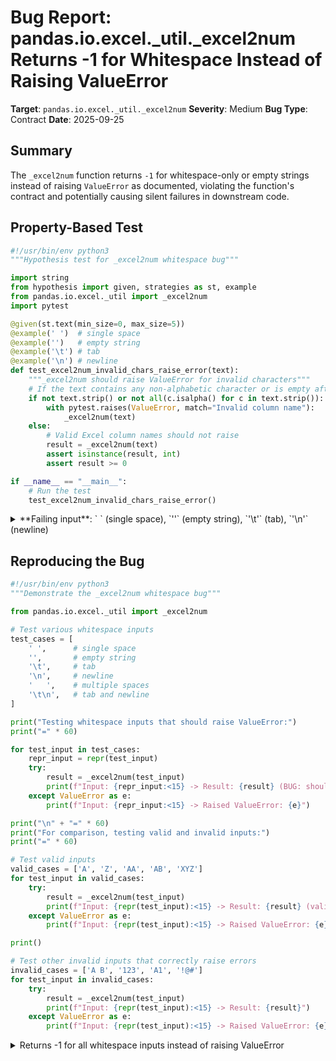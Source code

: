 # Bug Report: pandas.io.excel._util._excel2num Returns -1 for Whitespace Instead of Raising ValueError

**Target**: `pandas.io.excel._util._excel2num`
**Severity**: Medium
**Bug Type**: Contract
**Date**: 2025-09-25

## Summary

The `_excel2num` function returns `-1` for whitespace-only or empty strings instead of raising `ValueError` as documented, violating the function's contract and potentially causing silent failures in downstream code.

## Property-Based Test

```python
#!/usr/bin/env python3
"""Hypothesis test for _excel2num whitespace bug"""

import string
from hypothesis import given, strategies as st, example
from pandas.io.excel._util import _excel2num
import pytest

@given(st.text(min_size=0, max_size=5))
@example(' ')  # single space
@example('')   # empty string
@example('\t') # tab
@example('\n') # newline
def test_excel2num_invalid_chars_raise_error(text):
    """_excel2num should raise ValueError for invalid characters"""
    # If the text contains any non-alphabetic character or is empty after stripping
    if not text.strip() or not all(c.isalpha() for c in text.strip()):
        with pytest.raises(ValueError, match="Invalid column name"):
            _excel2num(text)
    else:
        # Valid Excel column names should not raise
        result = _excel2num(text)
        assert isinstance(result, int)
        assert result >= 0

if __name__ == "__main__":
    # Run the test
    test_excel2num_invalid_chars_raise_error()
```

<details>

<summary>
**Failing input**: ` ` (single space), `''` (empty string), `'\t'` (tab), `'\n'` (newline)
</summary>
```
  + Exception Group Traceback (most recent call last):
  |   File "/home/npc/pbt/agentic-pbt/worker_/53/hypo.py", line 28, in <module>
  |     test_excel2num_invalid_chars_raise_error()
  |     ~~~~~~~~~~~~~~~~~~~~~~~~~~~~~~~~~~~~~~~~^^
  |   File "/home/npc/pbt/agentic-pbt/worker_/53/hypo.py", line 10, in test_excel2num_invalid_chars_raise_error
  |     @example(' ')  # single space
  |                    ^^^
  |   File "/home/npc/miniconda/lib/python3.13/site-packages/hypothesis/core.py", line 2062, in wrapped_test
  |     _raise_to_user(errors, state.settings, [], " in explicit examples")
  |     ~~~~~~~~~~~~~~^^^^^^^^^^^^^^^^^^^^^^^^^^^^^^^^^^^^^^^^^^^^^^^^^^^^^
  |   File "/home/npc/miniconda/lib/python3.13/site-packages/hypothesis/core.py", line 1613, in _raise_to_user
  |     raise the_error_hypothesis_found
  | BaseExceptionGroup: Hypothesis found 4 distinct failures in explicit examples. (4 sub-exceptions)
  +-+---------------- 1 ----------------
    | Traceback (most recent call last):
    |   File "/home/npc/pbt/agentic-pbt/worker_/53/hypo.py", line 18, in test_excel2num_invalid_chars_raise_error
    |     with pytest.raises(ValueError, match="Invalid column name"):
    |          ~~~~~~~~~~~~~^^^^^^^^^^^^^^^^^^^^^^^^^^^^^^^^^^^^^^^^^
    |   File "/home/npc/miniconda/lib/python3.13/site-packages/_pytest/raises.py", line 712, in __exit__
    |     fail(f"DID NOT RAISE {self.expected_exceptions[0]!r}")
    |     ~~~~^^^^^^^^^^^^^^^^^^^^^^^^^^^^^^^^^^^^^^^^^^^^^^^^^^
    |   File "/home/npc/miniconda/lib/python3.13/site-packages/_pytest/outcomes.py", line 177, in fail
    |     raise Failed(msg=reason, pytrace=pytrace)
    | Failed: DID NOT RAISE <class 'ValueError'>
    | Falsifying explicit example: test_excel2num_invalid_chars_raise_error(
    |     text=' ',
    | )
    +---------------- 2 ----------------
    | Traceback (most recent call last):
    |   File "/home/npc/pbt/agentic-pbt/worker_/53/hypo.py", line 18, in test_excel2num_invalid_chars_raise_error
    |     with pytest.raises(ValueError, match="Invalid column name"):
    |          ~~~~~~~~~~~~~^^^^^^^^^^^^^^^^^^^^^^^^^^^^^^^^^^^^^^^^^
    |   File "/home/npc/miniconda/lib/python3.13/site-packages/_pytest/raises.py", line 712, in __exit__
    |     fail(f"DID NOT RAISE {self.expected_exceptions[0]!r}")
    |     ~~~~^^^^^^^^^^^^^^^^^^^^^^^^^^^^^^^^^^^^^^^^^^^^^^^^^^
    |   File "/home/npc/miniconda/lib/python3.13/site-packages/_pytest/outcomes.py", line 177, in fail
    |     raise Failed(msg=reason, pytrace=pytrace)
    | Failed: DID NOT RAISE <class 'ValueError'>
    | Falsifying explicit example: test_excel2num_invalid_chars_raise_error(
    |     text='',
    | )
    +---------------- 3 ----------------
    | Traceback (most recent call last):
    |   File "/home/npc/pbt/agentic-pbt/worker_/53/hypo.py", line 18, in test_excel2num_invalid_chars_raise_error
    |     with pytest.raises(ValueError, match="Invalid column name"):
    |          ~~~~~~~~~~~~~^^^^^^^^^^^^^^^^^^^^^^^^^^^^^^^^^^^^^^^^^
    |   File "/home/npc/miniconda/lib/python3.13/site-packages/_pytest/raises.py", line 712, in __exit__
    |     fail(f"DID NOT RAISE {self.expected_exceptions[0]!r}")
    |     ~~~~^^^^^^^^^^^^^^^^^^^^^^^^^^^^^^^^^^^^^^^^^^^^^^^^^^
    |   File "/home/npc/miniconda/lib/python3.13/site-packages/_pytest/outcomes.py", line 177, in fail
    |     raise Failed(msg=reason, pytrace=pytrace)
    | Failed: DID NOT RAISE <class 'ValueError'>
    | Falsifying explicit example: test_excel2num_invalid_chars_raise_error(
    |     text='\t',
    | )
    +---------------- 4 ----------------
    | Traceback (most recent call last):
    |   File "/home/npc/pbt/agentic-pbt/worker_/53/hypo.py", line 18, in test_excel2num_invalid_chars_raise_error
    |     with pytest.raises(ValueError, match="Invalid column name"):
    |          ~~~~~~~~~~~~~^^^^^^^^^^^^^^^^^^^^^^^^^^^^^^^^^^^^^^^^^
    |   File "/home/npc/miniconda/lib/python3.13/site-packages/_pytest/raises.py", line 712, in __exit__
    |     fail(f"DID NOT RAISE {self.expected_exceptions[0]!r}")
    |     ~~~~^^^^^^^^^^^^^^^^^^^^^^^^^^^^^^^^^^^^^^^^^^^^^^^^^^
    |   File "/home/npc/miniconda/lib/python3.13/site-packages/_pytest/outcomes.py", line 177, in fail
    |     raise Failed(msg=reason, pytrace=pytrace)
    | Failed: DID NOT RAISE <class 'ValueError'>
    | Falsifying explicit example: test_excel2num_invalid_chars_raise_error(
    |     text='\n',
    | )
    +------------------------------------
```
</details>

## Reproducing the Bug

```python
#!/usr/bin/env python3
"""Demonstrate the _excel2num whitespace bug"""

from pandas.io.excel._util import _excel2num

# Test various whitespace inputs
test_cases = [
    ' ',      # single space
    '',       # empty string
    '\t',     # tab
    '\n',     # newline
    '   ',    # multiple spaces
    '\t\n',   # tab and newline
]

print("Testing whitespace inputs that should raise ValueError:")
print("=" * 60)

for test_input in test_cases:
    repr_input = repr(test_input)
    try:
        result = _excel2num(test_input)
        print(f"Input: {repr_input:<15} -> Result: {result} (BUG: should raise ValueError)")
    except ValueError as e:
        print(f"Input: {repr_input:<15} -> Raised ValueError: {e}")

print("\n" + "=" * 60)
print("For comparison, testing valid and invalid inputs:")
print("=" * 60)

# Test valid inputs
valid_cases = ['A', 'Z', 'AA', 'AB', 'XYZ']
for test_input in valid_cases:
    try:
        result = _excel2num(test_input)
        print(f"Input: {repr(test_input):<15} -> Result: {result} (valid)")
    except ValueError as e:
        print(f"Input: {repr(test_input):<15} -> Raised ValueError: {e}")

print()

# Test other invalid inputs that correctly raise errors
invalid_cases = ['A B', '123', 'A1', '!@#']
for test_input in invalid_cases:
    try:
        result = _excel2num(test_input)
        print(f"Input: {repr(test_input):<15} -> Result: {result}")
    except ValueError as e:
        print(f"Input: {repr(test_input):<15} -> Raised ValueError: {e} (correct)")
```

<details>

<summary>
Returns -1 for all whitespace inputs instead of raising ValueError
</summary>
```
Testing whitespace inputs that should raise ValueError:
============================================================
Input: ' '             -> Result: -1 (BUG: should raise ValueError)
Input: ''              -> Result: -1 (BUG: should raise ValueError)
Input: '\t'            -> Result: -1 (BUG: should raise ValueError)
Input: '\n'            -> Result: -1 (BUG: should raise ValueError)
Input: '   '           -> Result: -1 (BUG: should raise ValueError)
Input: '\t\n'          -> Result: -1 (BUG: should raise ValueError)

============================================================
For comparison, testing valid and invalid inputs:
============================================================
Input: 'A'             -> Result: 0 (valid)
Input: 'Z'             -> Result: 25 (valid)
Input: 'AA'            -> Result: 26 (valid)
Input: 'AB'            -> Result: 27 (valid)
Input: 'XYZ'           -> Result: 16899 (valid)

Input: 'A B'           -> Raised ValueError: Invalid column name: A B (correct)
Input: '123'           -> Raised ValueError: Invalid column name: 123 (correct)
Input: 'A1'            -> Raised ValueError: Invalid column name: A1 (correct)
Input: '!@#'           -> Raised ValueError: Invalid column name: !@# (correct)
```
</details>

## Why This Is A Bug

The `_excel2num` function has a clear contract documented in its docstring (lines 99-116 in `/home/npc/pbt/agentic-pbt/envs/pandas_env/lib/python3.13/site-packages/pandas/io/excel/_util.py`):

1. **Purpose**: Convert Excel column names like 'AB' to 0-based column indices
2. **Raises**: "ValueError - Part of the Excel column name was invalid"

The bug violates this contract in several ways:

- **Empty strings and whitespace are not valid Excel column names**: Excel column names must contain only letters A-Z. Whitespace characters, tabs, newlines, and empty strings cannot form valid column identifiers.

- **Returns invalid index instead of raising exception**: The function returns `-1` for these invalid inputs. Since column indices are 0-based non-negative integers, `-1` is not a valid column index and could cause array access errors or other bugs in downstream code.

- **Inconsistent error handling**: The function correctly raises `ValueError` for other invalid inputs like 'A B' (contains space), '123' (numeric), 'A1' (alphanumeric), but fails to do so for whitespace-only strings.

- **Root cause**: At line 119, the function calls `x.upper().strip()` which converts whitespace-only strings to empty strings. When the string is empty, the for loop never executes, leaving `index = 0`, and the function returns `0 - 1 = -1`.

## Relevant Context

The function is used internally by pandas for Excel file operations to convert column letters to numeric indices. When reading Excel files with `pandas.read_excel()`, column names are converted using this function. Returning `-1` instead of raising an error could lead to:

- Silent data corruption when invalid column references are used
- Hard-to-debug errors in code that assumes valid non-negative indices
- Potential security issues if negative indices are used for array access without bounds checking

The pandas documentation for Excel I/O operations doesn't mention any special handling for whitespace column names, reinforcing that they should be treated as invalid input.

Function location: `/home/npc/pbt/agentic-pbt/envs/pandas_env/lib/python3.13/site-packages/pandas/io/excel/_util.py:98-127`

## Proposed Fix

```diff
def _excel2num(x: str) -> int:
    """
    Convert Excel column name like 'AB' to 0-based column index.

    Parameters
    ----------
    x : str
        The Excel column name to convert to a 0-based column index.

    Returns
    -------
    num : int
        The column index corresponding to the name.

    Raises
    ------
    ValueError
        Part of the Excel column name was invalid.
    """
    index = 0

-   for c in x.upper().strip():
+   stripped = x.upper().strip()
+   if not stripped:
+       raise ValueError(f"Invalid column name: {x}")
+
+   for c in stripped:
        cp = ord(c)

        if cp < ord("A") or cp > ord("Z"):
            raise ValueError(f"Invalid column name: {x}")

        index = index * 26 + cp - ord("A") + 1

    return index - 1
```